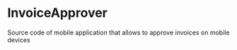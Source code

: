 # InvoiceApprover
Source code of mobile application that allows to approve invoices on mobile devices
